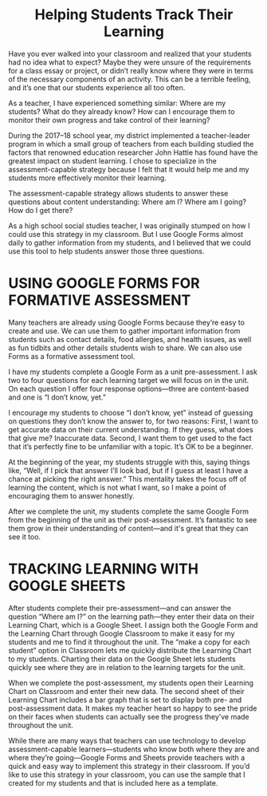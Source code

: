 <h1 align="center"> Helping Students Track Their Learning </h1>

Have you ever walked into your classroom and realized that your students had no idea what to expect? Maybe they were unsure of the requirements for a class essay or project, or didn’t really know where they were in terms of the necessary components of an activity. This can be a terrible feeling, and it’s one that our students experience all too often.

As a teacher, I have experienced something similar: Where are my students? What do they already know? How can I encourage them to monitor their own progress and take control of their learning?

During the 2017–18 school year, my district implemented a teacher-leader program in which a small group of teachers from each building studied the factors that renowned education researcher John Hattie has found have the greatest impact on student learning. I chose to specialize in the assessment-capable strategy because I felt that it would help me and my students more effectively monitor their learning.

The assessment-capable strategy allows students to answer these questions about content understanding: Where am I? Where am I going? How do I get there?

As a high school social studies teacher, I was originally stumped on how I could use this strategy in my classroom. But I use Google Forms almost daily to gather information from my students, and I believed that we could use this tool to help students answer those three questions.

# USING GOOGLE FORMS FOR FORMATIVE ASSESSMENT

Many teachers are already using Google Forms because they’re easy to create and use. We can use them to gather important information from students such as contact details, food allergies, and health issues, as well as fun tidbits and other details students wish to share. We can also use Forms as a formative assessment tool.

I have my students complete a Google Form as a unit pre-assessment. I ask two to four questions for each learning target we will focus on in the unit. On each question I offer four response options—three are content-based and one is “I don’t know, yet.”

I encourage my students to choose “I don’t know, yet” instead of guessing on questions they don’t know the answer to, for two reasons: First, I want to get accurate data on their current understanding. If they guess, what does that give me? Inaccurate data. Second, I want them to get used to the fact that it’s perfectly fine to be unfamiliar with a topic. It’s OK to be a beginner.

At the beginning of the year, my students struggle with this, saying things like, “Well, if I pick that answer I’ll look bad, but if I guess at least I have a chance at picking the right answer.” This mentality takes the focus off of learning the content, which is not what I want, so I make a point of encouraging them to answer honestly.

After we complete the unit, my students complete the same Google Form from the beginning of the unit as their post-assessment. It’s fantastic to see them grow in their understanding of content—and it's great that they can see it too.

# TRACKING LEARNING WITH GOOGLE SHEETS

After students complete their pre-assessment—and can answer the question “Where am I?” on the learning path—they enter their data on their Learning Chart, which is a Google Sheet. I assign both the Google Form and the Learning Chart through Google Classroom to make it easy for my students and me to find it throughout the unit. The “make a copy for each student” option in Classroom lets me quickly distribute the Learning Chart to my students. Charting their data on the Google Sheet lets students quickly see where they are in relation to the learning targets for the unit.

When we complete the post-assessment, my students open their Learning Chart on Classroom and enter their new data. The second sheet of their Learning Chart includes a bar graph that is set to display both pre- and post-assessment data. It makes my teacher heart so happy to see the pride on their faces when students can actually see the progress they’ve made throughout the unit.

While there are many ways that teachers can use technology to develop assessment-capable learners—students who know both where they are and where they’re going—Google Forms and Sheets provide teachers with a quick and easy way to implement this strategy in their classroom. If you’d like to use this strategy in your classroom, you can use the sample that I created for my students and that is included here as a template.
